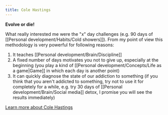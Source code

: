 ```yaml
---
title: Cole Hastings
---
```


**Evolve or die!**

What really interested me were the "x" day challenges (e.g. 90 days of [[Personal development/Habits/Cold showers]]). From my point of view this methodology is very powerful for following reasons:
1. It teaches [[Personal development/Brain/Discipline]]
2. A fixed number of days motivates you not to give up, especially at the beginning (you play a kind of [[Personal development/Concepts/Life as a game|Game]] in which each day is another point)
3. It can quickly diagnose the state of our addiction to something (if you think that you aren't addicted to something, try not to use it for completely for a while, e.g. try 30 days of [[Personal development/Brain/Social media]] detox, I promise you will see the results immediately)

[Learn more about Cole Hastings](https://www.youtube.com/c/ColeHastings)